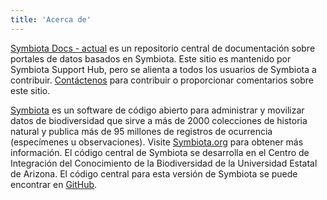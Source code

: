 ```yaml
---
title: 'Acerca de'
---
```


[Symbiota Docs - actual](https://symbiota.org/docs) es un repositorio central de documentación sobre portales de datos basados en Symbiota. Este sitio es mantenido por Symbiota Support Hub, pero se alienta a todos los usuarios de Symbiota a contribuir. [Contáctenos](https://biokic.github.io/symbiota-docs/contact/) para contribuir o proporcionar comentarios sobre este sitio.

[Symbiota](https://symbiota.org/) es un software de código abierto para administrar y movilizar datos de biodiversidad que sirve a más de 2000 colecciones de historia natural y publica más de 95 millones de registros de ocurrencia (especímenes u observaciones). Visite [Symbiota.org](https://symbiota.org/) para obtener más información. El código central de Symbiota se desarrolla en el Centro de Integración del Conocimiento de la Biodiversidad de la Universidad Estatal de Arizona. El código central para esta versión de Symbiota se puede encontrar en [GitHub](https://github.com/BioKIC/Symbiota).
